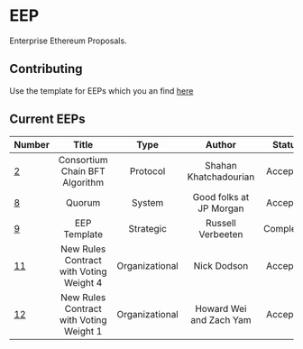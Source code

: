 # EEP


Enterprise Ethereum Proposals.


## Contributing

Use the template for EEPs which you an find [here](https://github.com/EntEth/EEPs/blob/master/Strategic/EEP9)

## Current EEPs

|Number	| Title	|Type | Author	| Status |
|-------|:-----:|:-----:|:-----:|:------:|
|[2](Protocol/EEP2.md)|Consortium Chain BFT Algorithm|Protocol|Shahan Khatchadourian|Accepted|
|[8](Systems/EEP8.md)|Quorum|System|Good folks at JP Morgan|Accepted|
|[9](Strategic/EEP9.md)|EEP Template|Strategic|Russell Verbeeten|Completed|
|[11](Organizational/EEP11.md)|New Rules Contract with Voting Weight 4|Organizational|Nick Dodson|Accepted|
|[12](Organizational/EEP12.md)|New Rules Contract with Voting Weight 1|Organizational|Howard Wei and Zach Yam|Accepted|
